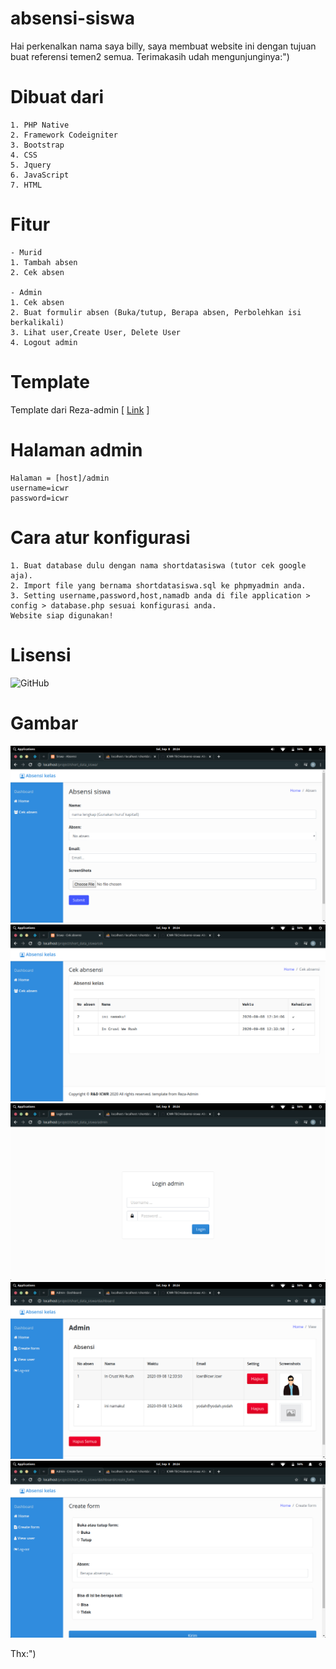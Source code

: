 # absensi-siswa
Hai perkenalkan nama saya billy, saya membuat website ini dengan tujuan buat referensi temen2 semua. Terimakasih udah mengunjunginya:")

# Dibuat dari
```
1. PHP Native
2. Framework Codeigniter
3. Bootstrap
4. CSS
5. Jquery
6. JavaScript
7. HTML
```

# Fitur
```
- Murid
1. Tambah absen
2. Cek absen

- Admin
1. Cek absen
2. Buat formulir absen (Buka/tutup, Berapa absen, Perbolehkan isi berkalikali)
3. Lihat user,Create User, Delete User
4. Logout admin
```

# Template
Template dari Reza-admin [ <a href='https://github.com/rezafikkri/Reza-Admin'>Link</a> ]

# Halaman admin
```
Halaman = [host]/admin
username=icwr
password=icwr
```

# Cara atur konfigurasi
```
1. Buat database dulu dengan nama shortdatasiswa (tutor cek google aja).
2. Import file yang bernama shortdatasiswa.sql ke phpmyadmin anda.
3. Setting username,password,host,namadb anda di file application > config > database.php sesuai konfigurasi anda.
Website siap digunakan!
```

# Lisensi
![GitHub](https://img.shields.io/github/license/icwr-tech/absensi-siswa?color=red&style=flat-square)

# Gambar

<img src="1.png" alt="gambar">
<br>
<img src="2.png" alt="gambar">
<br>
<img src="3.png" alt="gambar">
<br>
<img src="4.png" alt="gambar">
<br>
<img src="5.png" alt="gambar">


Thx:")

